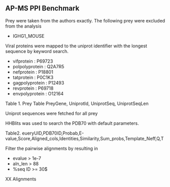 ## AP-MS PPI Benchmark 

Prey were taken from the authors exactly.
The following prey were excluded from the analysis

- IGHG1\_MOUSE


Viral proteins were mapped to the uniprot identifier with
the longest sequence by keyword search.

- vifprotein          :   P69723 
- polpolyprotein      :   Q2A7R5 
- nefprotein          :   P18801
- tatprotein          :   P0C1K3
- gagpolyprotein      :   P12493
- revprotein          :   P69718
- envpolyprotein      :   O12164


Table 1. Prey Table
PreyGene, UniprotId, UniprotSeq, UniprotSeqLen 

Uniprot sequences were fetched for all prey

HHBlits was used to search the PDB70 with default parameters. 

Table2.
eueryUID,PDB70ID,Probab,E-value,Score,Aligned\_cols,Identities,Similarity,Sum\_probs,Template\_Neff,Q,T 

Filter the pairwise alignments by resulting in 
- evalue > 1e-7
- aln\_len > 88
- %seq ID >= 30$ 

XX Alignments
